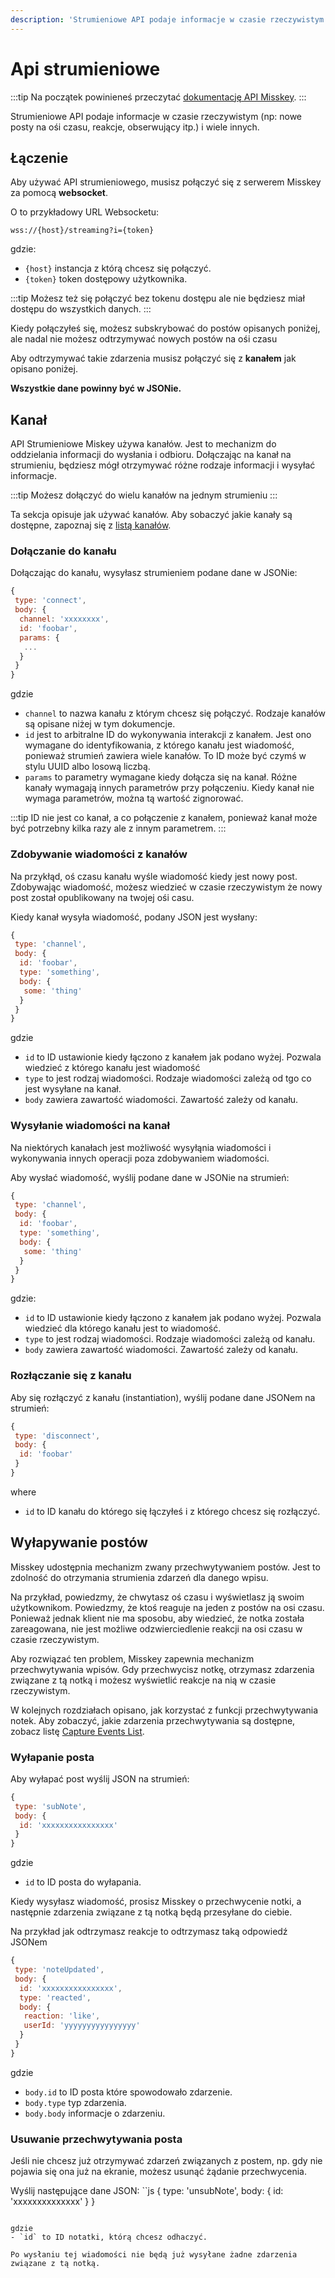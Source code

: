 ```yaml
---
description: 'Strumieniowe API podaje informacje w czasie rzeczywistym (np: nowe posty na ośi czasu, reakcje, obserwujący itp.) i wiele innych'
---
```


# Api strumieniowe

:::tip
Na początek powinieneś przeczytać [dokumentację API Misskey](../index.md).
:::

Strumieniowe API podaje informacje w czasie rzeczywistym (np: nowe posty na ośi czasu, reakcje, obserwujący itp.) i wiele innych.

## Łączenie

Aby używać API strumieniowego, musisz połączyć się z serwerem Misskey za pomocą **websocket**.

O to przykładowy URL Websocketu:

```:no-line-numbers
wss://{host}/streaming?i={token}
```

gdzie:

- `{host}` instancja z którą chcesz się połączyć.
- `{token}` token dostępowy użytkownika.

:::tip
Możesz też się połączyć bez tokenu dostępu ale nie będziesz miał dostępu do wszystkich danych.
:::

Kiedy połączyłeś się, możesz subskrybować do postów opisanych poniżej, ale nadal nie możesz odtrzymywać nowych postów na ośi czasu

Aby odtrzymywać takie zdarzenia musisz połączyć się z **kanałem** jak opisano poniżej.

**Wszystkie dane powinny być w JSONie.**

## Kanał

API Strumieniowe Miskey używa kanałów. Jest to mechanizm do oddzielania informacji do wysłania i odbioru.
Dołączając na kanał na strumieniu, będziesz mógł otrzymywać różne rodzaje informacji i wysyłać informacje.

:::tip
Możesz dołączyć do wielu kanałów na jednym strumieniu
:::

Ta sekcja opisuje jak używać kanałów. Aby sobaczyć jakie kanały są dostępne, zapoznaj się z [listą kanałów](./channel/index.md).

### Dołączanie do kanału

Dołączając do kanału, wysyłasz strumieniem podane dane w JSONie:

```js
{
 type: 'connect',
 body: {
  channel: 'xxxxxxxx',
  id: 'foobar',
  params: {
   ...
  }
 }
}
```

gdzie

- `channel` to nazwa kanału z którym chcesz się połączyć. Rodzaje kanałów są opisane niżej w tym dokumencje.
- `id` jest to arbitralne ID do wykonywania interakcji z kanałem. Jest ono wymagane do identyfikowania, z którego kanału jest wiadomość, ponieważ strumień zawiera wiele kanałów. To ID może być czymś w stylu UUID albo losową liczbą.
- `params` to parametry wymagane kiedy dołącza się na kanał. Różne kanały wymagają innych parametrów przy połączeniu. Kiedy kanał nie wymaga parametrów, można tą wartość zignorować.

:::tip
ID nie jest co kanał, a co połączenie z kanałem, ponieważ kanał może być potrzebny kilka razy ale z innym parametrem.
:::

### Zdobywanie wiadomości z kanałów

Na przykłąd, oś czasu kanału wyśle wiadomość kiedy jest nowy post. Zdobywając wiadomość, możesz wiedzieć w czasie rzeczywistym że nowy post został opublikowany na twojej ośi casu.

Kiedy kanał wysyła wiadomość, podany JSON jest wysłany:

```js
{
 type: 'channel',
 body: {
  id: 'foobar',
  type: 'something',
  body: {
   some: 'thing'
  }
 }
}
```

gdzie

- `id` to ID ustawionie kiedy łączono z kanałem jak podano wyżej. Pozwala wiedzieć z którego kanału jest wiadomość
- `type` to jest rodzaj wiadomości. Rodzaje wiadomości zależą od tgo co jest wysyłane na kanał.
- `body` zawiera zawartość wiadomości. Zawartość zależy od kanału.

### Wysyłanie wiadomości na kanał

Na niektórych kanałach jest możliwość wysyłąnia wiadomości i wykonywania innych operacji poza zdobywaniem wiadomości.

Aby wysłać wiadomość, wyślij podane dane w JSONie na strumień:

```js
{
 type: 'channel',
 body: {
  id: 'foobar',
  type: 'something',
  body: {
   some: 'thing'
  }
 }
}
```

gdzie:

- `id` to ID ustawionie kiedy łączono z kanałem jak podano wyżej. Pozwala wiedzieć dla którego kanału jest to wiadomość.
- `type` to jest rodzaj wiadomości. Rodzaje wiadomości zależą od kanału.
- `body` zawiera zawartość wiadomości. Zawartość zależy od kanału.

### Rozłączanie się z kanału

Aby się rozłączyć z kanału (instantiation), wyślij podane dane JSONem na strumień:

```js
{
 type: 'disconnect',
 body: {
  id: 'foobar'
 }
}
```

where

- `id` to ID kanału do którego się łączyłeś i z którego chcesz się rozłączyć.

## Wyłapywanie postów

Misskey udostępnia mechanizm zwany przechwytywaniem postów. Jest to zdolność do otrzymania strumienia zdarzeń dla danego wpisu.

Na przykład, powiedzmy, że chwytasz oś czasu i wyświetlasz ją swoim użytkownikom. Powiedzmy, że ktoś reaguje na jeden z postów na osi czasu.
Ponieważ jednak klient nie ma sposobu, aby wiedzieć, że notka została zareagowana, nie jest możliwe odzwierciedlenie reakcji na osi czasu w czasie rzeczywistym.

Aby rozwiązać ten problem, Misskey zapewnia mechanizm przechwytywania wpisów. Gdy przechwycisz notkę, otrzymasz zdarzenia związane z tą notką i możesz wyświetlić reakcje na nią w czasie rzeczywistym.

W kolejnych rozdziałach opisano, jak korzystać z funkcji przechwytywania notek. Aby zobaczyć, jakie zdarzenia przechwytywania są dostępne, zobacz listę [Capture Events List](./note-capture-events.md).

### Wyłapanie posta

Aby wyłapać post wyślij JSON na strumień:

```js
{
 type: 'subNote',
 body: {
  id: 'xxxxxxxxxxxxxxxx'
 }
}
```

gdzie

- `id` to ID posta do wyłapania.

Kiedy wysyłasz wiadomość, prosisz Misskey o przechwycenie notki, a następnie zdarzenia związane z tą notką będą przesyłane do ciebie.

Na przykład jak odtrzymasz reakcje to odtrzymasz taką odpowiedź JSONem

```js
{
 type: 'noteUpdated',
 body: {
  id: 'xxxxxxxxxxxxxxxx',
  type: 'reacted',
  body: {
   reaction: 'like',
   userId: 'yyyyyyyyyyyyyyyy'
  }
 }
}
```

gdzie

- `body.id` to ID posta które spowodowało zdarzenie.
- `body.type` typ zdarzenia.
- `body.body` informacje o zdarzeniu.

### Usuwanie przechwytywania posta

Jeśli nie chcesz już otrzymywać zdarzeń związanych z postem, np. gdy nie pojawia się ona już na ekranie, możesz usunąć żądanie przechwycenia.

Wyślij następujące dane JSON:
``js
{
type: 'unsubNote',
body: {
id: 'xxxxxxxxxxxxxx'
}
}

```

gdzie
- `id` to ID notatki, którą chcesz odhaczyć.

Po wysłaniu tej wiadomości nie będą już wysyłane żadne zdarzenia związane z tą notką.
```
